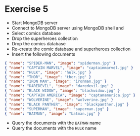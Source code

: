 # Exercise 5

- Start MongoDB server
- Connect to MongoDB server using MongoDB shell and
- Select comics database
- Drop the superheroes collection
- Drop the comics database
- Re-create the comic database and superheroes collection
- Insert the following documents

```json
{ "name": "SPIDER-MAN", "image": "spiderman.jpg" }
{ "name": "CAPTAIN MARVEL", "image": "captainmarvel.jpg" }
{ "name": "HULK", "image": "hulk.jpg" }
{ "name": "THOR", "image": "thor.jpg" }
{ "name": "IRON MAN", "image": "ironman.jpg" }
{ "name": "DAREDEVIL", "image": "daredevil.jpg" }
{ "name": "BLACK WIDOW", "image": "blackwidow.jpg" }
{ "name": "CAPTAIN AMERICA", "image": "captanamerica.jpg" }
{ "name": "WOLVERINE", "image": "wolverine.jpg" }
{ "name": "BLACK PANTHER", "image": "blackpanther.jpg" }
{ "name": "SUPERMAN", "image": "superman.jpg" }
{ "name": "BATMAN", "image": "batman.jpg" }
```

- Query the documents with the `BATMAN` name
- Query the documents with the `HULK` name
